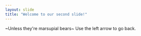 ```yaml
---
layout: slide
title: "Welcome to our second slide!"
---
```

~Unless they're marsupial bears~
Use the left arrow to go back. 
